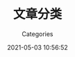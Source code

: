 ---
title: 文章分类
aside: false
translate_title: categories
subtitle: Categories
date: 2021-05-03 10:56:52
updated: 2021-07-18 19:38:19
keywords: [categories,blog,果粉圈]
description: 果粉圈 文章分类页
type: categories
comments: false
---